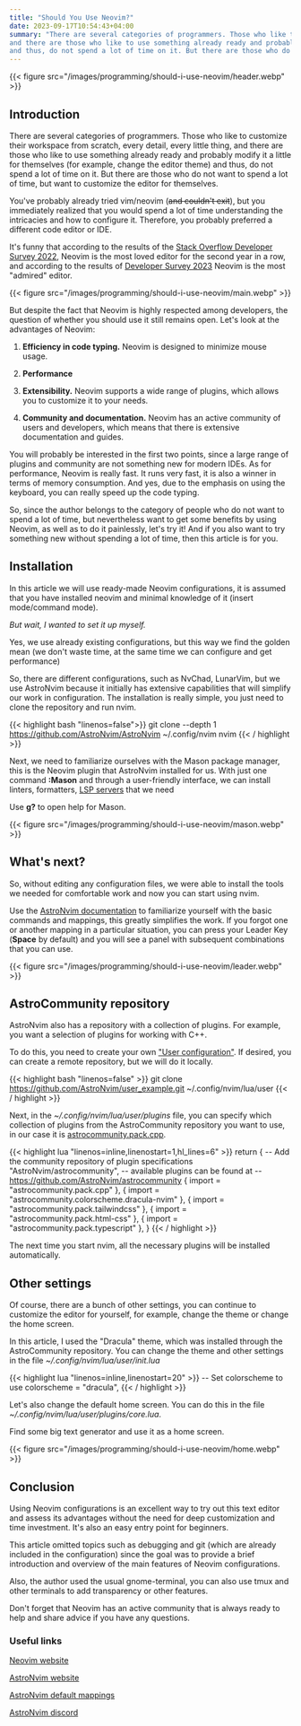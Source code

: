 ```yaml
---
title: "Should You Use Neovim?"
date: 2023-09-17T10:54:43+04:00
summary: "There are several categories of programmers. Those who like to customize their workspace from scratch, every detail, every little thing,
and there are those who like to use something already ready and probably modify it a little for themselves (for example, change the editor theme)
and thus, do not spend a lot of time on it. But there are those who do not want to spend a lot of time, but want to customize the editor for themselves."
---
```


{{< figure src="/images/programming/should-i-use-neovim/header.webp" >}}

## Introduction

There are several categories of programmers. Those who like to customize their workspace from scratch, every detail, every little thing,
and there are those who like to use something already ready and probably modify it a little for themselves (for example, change the editor theme)
and thus, do not spend a lot of time on it. But there are those who do not want to spend a lot of time, but want to customize the editor for themselves.

You've probably already tried vim/neovim (~~and couldn't exit~~), but you immediately realized that you would spend a lot of time understanding the intricacies and how to configure it.
Therefore, you probably preferred a different code editor or IDE.

It's funny that according to the results of the [Stack Overflow Developer Survey 2022](https://survey.stackoverflow.co/2022), Neovim is the most loved editor for the second year in a row, and according to the results
of [Developer Survey 2023](https://survey.stackoverflow.co/2023/) Neovim is the most "admired" editor.

{{< figure src="/images/programming/should-i-use-neovim/main.webp"  >}}

But despite the fact that Neovim is highly respected among developers, the question of whether you should use it still remains open.
Let's look at the advantages of Neovim:

1. **Efficiency in code typing.** Neovim is designed to minimize mouse usage.

2. **Performance**

3. **Extensibility.**
Neovim supports a wide range of plugins, which allows you to customize it to your needs.

4. **Community and documentation.**
Neovim has an active community of users and developers, which means that there is extensive documentation and guides.

You will probably be interested in the first two points, since a large range of plugins and community are not something new for modern IDEs.
As for performance, Neovim is really fast. It runs very fast, it is also a winner in terms of memory consumption.
And yes, due to the emphasis on using the keyboard, you can really speed up the code typing.

So, since the author belongs to the category of people who do not want to spend a lot of time, but nevertheless want to get some benefits by using Neovim, as well as to do it painlessly, let's try it!
And if you also want to try something new without spending a lot of time, then this article is for you.

## Installation

In this article we will use ready-made Neovim configurations, it is assumed that you have installed neovim and minimal knowledge of it (insert mode/command mode).

*But wait, I wanted to set it up myself.*

Yes, we use already existing configurations, but this way we find the golden mean (we don't waste time, at the same time we can configure and get performance)

So, there are different configurations, such as NvChad, LunarVim, but we use AstroNvim because it initially has extensive capabilities that will simplify our work in configuration.
The installation is really simple, you just need to clone the repository and run nvim.

{{< highlight bash "linenos=false">}}
git clone --depth 1 https://github.com/AstroNvim/AstroNvim ~/.config/nvim
nvim
{{< / highlight >}}


Next, we need to familiarize ourselves with the Mason package manager, this is the Neovim plugin that AstroNvim installed for us. With just one command **:Mason** and through a user-friendly interface, we can install linters, formatters, [LSP servers](https://en.wikipedia.org/wiki/Language_Server_Protocol) that we need

Use **g?** to open help for Mason.

{{< figure src="/images/programming/should-i-use-neovim/mason.webp" >}}

## What's next?

So, without editing any configuration files, we were able to install the tools we needed for comfortable work and now you can start using nvim.

Use the [AstroNvim documentation](https://astronvim.com/Basic%20Usage/walkthrough) to familiarize yourself with the basic commands and mappings, this greatly simplifies the work.
If you forgot one or another mapping in a particular situation, you can press your Leader Key (**Space** by default) and you will see a panel with subsequent combinations that you can use.

{{< figure src="/images/programming/should-i-use-neovim/leader.webp" >}}

## AstroCommunity repository

AstroNvim also has a repository with a collection of plugins.
For example, you want a selection of plugins for working with C++.

To do this, you need to create your own ["User configuration"](https://astronvim.com/configuration/manage_user_config).
If desired, you can create a remote repository, but we will do it locally.

{{< highlight bash "linenos=false" >}}
git clone https://github.com/AstroNvim/user_example.git ~/.config/nvim/lua/user
{{< / highlight >}}

Next, in the *~/.config/nvim/lua/user/plugins* file, you can specify which collection of plugins from the AstroCommunity repository you want to use,
in our case it is [astrocommunity.pack.cpp](https://github.com/AstroNvim/astrocommunity/tree/main/lua/astrocommunity/pack/cpp).

{{< highlight lua "linenos=inline,linenostart=1,hl_lines=6" >}}
return {
  -- Add the community repository of plugin specifications
  "AstroNvim/astrocommunity",
  -- available plugins can be found at 
  -- https://github.com/AstroNvim/astrocommunity
    { import = "astrocommunity.pack.cpp" },
    { import = "astrocommunity.colorscheme.dracula-nvim" },
    { import = "astrocommunity.pack.tailwindcss" },
    { import = "astrocommunity.pack.html-css" },
    { import = "astrocommunity.pack.typescript" },
}
{{< / highlight >}}

The next time you start nvim, all the necessary plugins will be installed automatically.

## Other settings
Of course, there are a bunch of other settings, you can continue to customize the editor for yourself,
for example, change the theme or change the home screen.

In this article, I used the "Dracula" theme, which was installed through the AstroCommunity repository.
You can change the theme and other settings in the file *~/.config/nvim/lua/user/init.lua*

{{< highlight lua "linenos=inline,linenostart=20" >}}
  -- Set colorscheme to use
  colorscheme = "dracula",
{{< / highlight >}}

Let's also change the default home screen.
You can do this in the file *~/.config/nvim/lua/user/plugins/core.lua*.

Find some big text generator and use it as a home screen.

{{< figure src="/images/programming/should-i-use-neovim/home.webp" >}}

## Conclusion

Using Neovim configurations is an excellent way to try out this text editor and assess its advantages without the need for deep customization and time investment. It's also an easy entry point for beginners.

This article omitted topics such as debugging and git (which are already included in the configuration) since the goal was to provide a brief introduction and overview of the main features of Neovim configurations.

Also, the author used the usual gnome-terminal, you can also use tmux and other terminals to add transparency or other features.

Don't forget that Neovim has an active community that is always ready to help and share advice if you have any questions.

### Useful links
[Neovim website](https://neovim.io/)

[AstroNvim website](https://astronvim.com/)

[AstroNvim default mappings](https://astronvim.com/Basic%20Usage/mappings)

[AstroNvim discord](https://discord.astronvim.com/)
